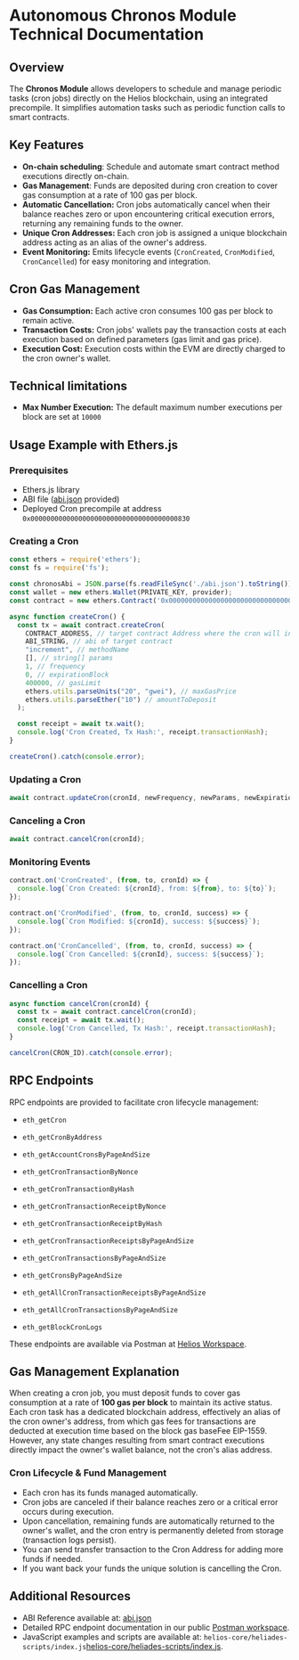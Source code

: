 # Autonomous Chronos Module Technical Documentation

## Overview

The **Chronos Module** allows developers to schedule and manage periodic tasks (cron jobs) directly on the Helios blockchain, using an integrated precompile. It simplifies automation tasks such as periodic function calls to smart contracts.

## Key Features

- **On-chain scheduling**: Schedule and automate smart contract method executions directly on-chain.
- **Gas Management**: Funds are deposited during cron creation to cover gas consumption at a rate of 100 gas per block.
- **Automatic Cancellation:** Cron jobs automatically cancel when their balance reaches zero or upon encountering critical execution errors, returning any remaining funds to the owner.
- **Unique Cron Addresses:** Each cron job is assigned a unique blockchain address acting as an alias of the owner's address.
- **Event Monitoring:** Emits lifecycle events (`CronCreated`, `CronModified`, `CronCancelled`) for easy monitoring and integration.

## Cron Gas Management

- **Gas Consumption:** Each active cron consumes 100 gas per block to remain active.
- **Transaction Costs:** Cron jobs' wallets pay the transaction costs at each execution based on defined parameters (gas limit and gas price).
- **Execution Cost:** Execution costs within the EVM are directly charged to the cron owner's wallet.

## Technical limitations

- **Max Number Execution:** The default maximum number executions per block are set at `10000`

## Usage Example with Ethers.js

### Prerequisites

- Ethers.js library
- ABI file ([abi.json](https://github.com/helios-network/helios-core/blob/main/helios-chain/precompiles/chronos/abi.json) provided)
- Deployed Cron precompile at address `0x0000000000000000000000000000000000000830`

### Creating a Cron

```javascript
const ethers = require('ethers');
const fs = require('fs');

const chronosAbi = JSON.parse(fs.readFileSync('./abi.json').toString()).abi;
const wallet = new ethers.Wallet(PRIVATE_KEY, provider);
const contract = new ethers.Contract('0x0000000000000000000000000000000000000830', chronosAbi, wallet);

async function createCron() {
  const tx = await contract.createCron(
    CONTRACT_ADDRESS, // target contract Address where the cron will interact
    ABI_STRING, // abi of target contract
    "increment", // methodName
    [], // string[] params
    1, // frequency
    0, // expirationBlock
    400000, // gasLimit
    ethers.utils.parseUnits("20", "gwei"), // maxGasPrice
    ethers.utils.parseEther("10") // amountToDeposit
  );

  const receipt = await tx.wait();
  console.log('Cron Created, Tx Hash:', receipt.transactionHash);
}

createCron().catch(console.error);
```

### Updating a Cron

```js
await contract.updateCron(cronId, newFrequency, newParams, newExpirationBlock, newGasLimit, newMaxGasPrice);
```

### Canceling a Cron

```js
await contract.cancelCron(cronId);
```

### Monitoring Events

```js
contract.on('CronCreated', (from, to, cronId) => {
  console.log(`Cron Created: ${cronId}, from: ${from}, to: ${to}`);
});

contract.on('CronModified', (from, to, cronId, success) => {
  console.log(`Cron Modified: ${cronId}, success: ${success}`);
});

contract.on('CronCancelled', (from, to, cronId, success) => {
  console.log(`Cron Cancelled: ${cronId}, success: ${success}`);
});
```

### Cancelling a Cron

```js
async function cancelCron(cronId) {
  const tx = await contract.cancelCron(cronId);
  const receipt = await tx.wait();
  console.log('Cron Cancelled, Tx Hash:', receipt.transactionHash);
}

cancelCron(CRON_ID).catch(console.error);
```

## RPC Endpoints

RPC endpoints are provided to facilitate cron lifecycle management:

- `eth_getCron`
- `eth_getCronByAddress`
- `eth_getAccountCronsByPageAndSize`
- `eth_getCronTransactionByNonce`
- `eth_getCronTransactionByHash`
- `eth_getCronTransactionReceiptByNonce`
- `eth_getCronTransactionReceiptByHash`
- `eth_getCronTransactionReceiptsByPageAndSize`
- `eth_getCronTransactionsByPageAndSize`

- `eth_getCronsByPageAndSize`
- `eth_getAllCronTransactionReceiptsByPageAndSize`
- `eth_getAllCronTransactionsByPageAndSize`
- `eth_getBlockCronLogs`

These endpoints are available via Postman at [Helios Workspace](https://www.postman.com/lunar-module-architect-57036170/workspace/helios-workspace).

## Gas Management Explanation

When creating a cron job, you must deposit funds to cover gas consumption at a rate of **100 gas per block** to maintain its active status. Each cron task has a dedicated blockchain address, effectively an alias of the cron owner's address, from which gas fees for transactions are deducted at execution time based on the block gas baseFee EIP-1559. However, any state changes resulting from smart contract executions directly impact the owner's wallet balance, not the cron's alias address.

### Cron Lifecycle & Fund Management

- Each cron has its funds managed automatically.
- Cron jobs are canceled if their balance reaches zero or a critical error occurs during execution.
- Upon cancellation, remaining funds are automatically returned to the owner's wallet, and the cron entry is permanently deleted from storage (transaction logs persist).
- You can send transfer transaction to the Cron Address for adding more funds if needed.
- If you want back your funds the unique solution is cancelling the Cron.

## Additional Resources

- ABI Reference available at: [abi.json](https://github.com/helios-network/helios-core/blob/main/helios-chain/precompiles/chronos/abi.json)
- Detailed RPC endpoint documentation in our public [Postman workspace](https://www.postman.com/lunar-module-architect-57036170/workspace/helios-workspace).
- JavaScript examples and scripts are available at: `helios-core/heliades-scripts/index.js`[helios-core/heliades-scripts/index.js](https://github.com/helios-network/helios-core/blob/main/heliades-scripts/index.js).

